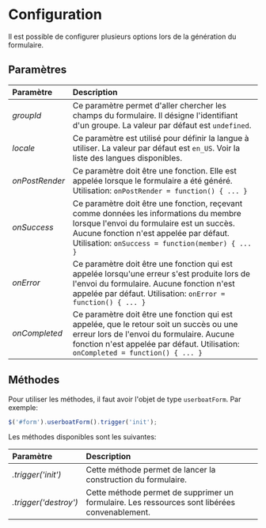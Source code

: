 # Configuration

Il est possible de configurer plusieurs options lors de la génération du formulaire. 

## Paramètres

| Paramètre | Description |
| :--- | :--- |
| _groupId_ | Ce paramètre permet d'aller chercher les champs du formulaire. Il désigne l'identifiant d'un groupe. La valeur par défaut est `undefined`. |
| _locale_ | Ce paramètre est utilisé pour définir la langue à utiliser. La valeur par défaut est `en_US`.  Voir la liste des langues disponibles. |
| _onPostRender_ | Ce paramètre doit être une fonction. Elle est appelée lorsque le formulaire a été généré. Utilisation: `onPostRender = function() { ... }` |
| _onSuccess_ | Ce paramètre doit être une fonction, reçevant comme données les informations du membre lorsque l'envoi du formulaire est un succès. Aucune fonction n'est appelée par défaut. Utilisation: `onSuccess = function(member) { ... }` |
| _onError_ | Ce paramètre doit être une fonction qui est appelée lorsqu'une erreur s'est produite lors de l'envoi du formulaire. Aucune fonction n'est appelée par défaut. Utilisation: `onError = function() { ... }` |
| _onCompleted_ | Ce paramètre doit être une fonction qui est appelée, que le retour soit un succès ou une erreur lors de l'envoi du formulaire. Aucune fonction n'est appelée par défaut. Utilisation: `onCompleted = function() { ... }` |


## Méthodes

Pour utiliser les méthodes, il faut avoir l'objet de type `userboatForm`. Par exemple:

```javascript
$('#form').userboatForm().trigger('init');
```

Les méthodes disponibles sont les suivantes:

| Paramètre | Description |
| :--- | :--- |
| _.trigger('init')_ | Cette méthode permet de lancer la construction du formulaire.  |
| _.trigger('destroy')_ | Cette méthode permet de supprimer un formulaire. Les ressources sont libérées convenablement. |
